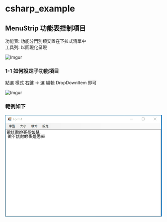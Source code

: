 # csharp_example

## MenuStrip 功能表控制項目


功能表: 功能分門別類安置在下拉式清單中  
工具列: 以圖現化呈現  

![Imgur](https://i.imgur.com/pnjvUcp.png)

### 1-1 如何設定子功能項目

點選 樣式 右鍵 -> 選 編輯 DropDownItem
即可

![Imgur](https://i.imgur.com/P0g4Uun.png)


### 範例如下

![image](https://github.com/erwinchang/csharp_example/blob/ch09_01_MenuStrip/gif/menustrip.gif)
